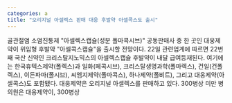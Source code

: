 ```yaml
---
categories: a
title: "오리지널 아셀렉스 판매 대웅 후발약 아셀콕스도 출시"
---
```

골관절염 소염진통제 "아셀렉스캡슐(성분 폴마콕시브)" 공동판매사 중 한 곳인 대웅제약이 위임형 후발약 "아셀콕스캡슐"을 출시할 전망이다. 22일 관련업계에 따르면 22번째 국산 신약인 크리스탈지노믹스의 아셀렉스캡슐 후발약이 내달 급여등재된다. 여기에는 한국휴텍스제약(폴렉스)과 일화(페콕시브), 크리스탈생명과학(폴마렉스), 건일(건폴렉스), 이든파마(폴시브), 씨엠지제약(폴마콕스), 하나제약(폴비트), 그리고 대웅제약(아셀콕스)도 포함됐다. 대웅제약은 오리지널 아셀렉스를 판매하고 있다. 300병상 미만 병의원은 대웅제약이, 300병상